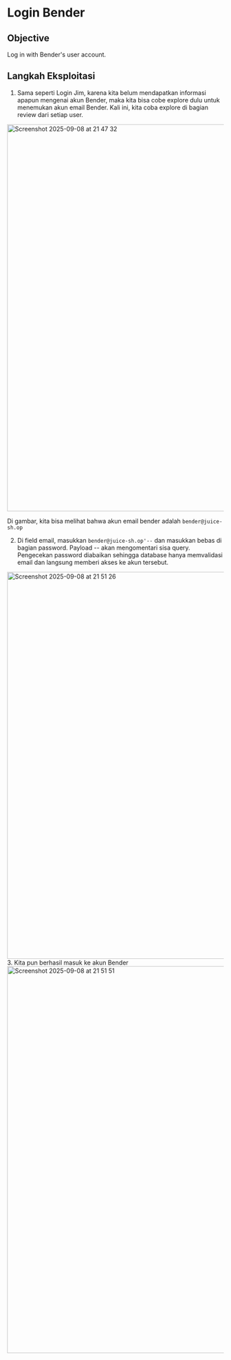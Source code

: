 # Login Bender

## Objective
Log in with Bender's user account.

## Langkah Eksploitasi
1. Sama seperti Login Jim, karena kita belum mendapatkan informasi apapun mengenai akun Bender, maka kita bisa cobe explore dulu untuk menemukan akun email Bender. Kali ini, kita coba explore di bagian review dari setiap user.
<img width="1440" height="900" alt="Screenshot 2025-09-08 at 21 47 32" src="https://github.com/user-attachments/assets/557b9084-994d-4145-a035-b9ee9030a423" />

Di gambar, kita bisa melihat bahwa akun email bender adalah `bender@juice-sh.op`

2. Di field email, masukkan `bender@juice-sh.op'--` dan masukkan bebas di bagian password. Payload -- akan mengomentari sisa query. Pengecekan password diabaikan sehingga database hanya memvalidasi email dan langsung memberi akses ke akun tersebut.
<img width="1440" height="900" alt="Screenshot 2025-09-08 at 21 51 26" src="https://github.com/user-attachments/assets/943f5c1e-524a-4aea-8179-c6be3c20cb5f" />
3. Kita pun berhasil masuk ke akun Bender
<img width="1440" height="900" alt="Screenshot 2025-09-08 at 21 51 51" src="https://github.com/user-attachments/assets/d8c60c69-4fa7-4d16-ac95-3de8547591e8" />


